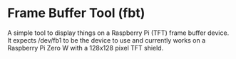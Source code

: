 # Frame Buffer Tool (fbt)

A simple tool to display things on a Raspberry Pi (TFT) frame buffer
device. It expects /dev/fb1 to be the device to use and currently
works on a Raspberry Pi Zero W with a 128x128 pixel TFT shield.

